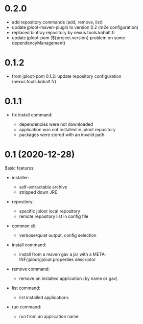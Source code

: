 # 0.2.0

* add repository commands (add, remove, list)
* update jploot-maven-plugin to version 0.2 (m2e configuration)
* replaced bintray repository by nexus.tools.kobalt.fr
* update jploot-pom (${project.version} problem on some dependencyManagement)

# 0.1.2

* from jploot-pom 0.1.2: update repository configuration
  (nexus.tools.kobalt.fr)

# 0.1.1

* fix install command:

  * dependencies were not downloaded
  * application was not installed in jploot repository
  * packages were stored with an invalid path

# 0.1 (2020-12-28)

Basic features:

* installer:

  * self-extractable archive
  * stripped down JRE

* repository:

  * specific jploot local repository
  * remote repository list in config file

* common cli:

  * verbose/quiet output, config selection

* install command:

  * install from a maven gav a jar with a
    META-INF/jploot/jploot.properties descriptor

* remove command:

  * remove an installed application (by name or gav)

* list command:

  * list installed applications

* run command:

  * run from an application name
